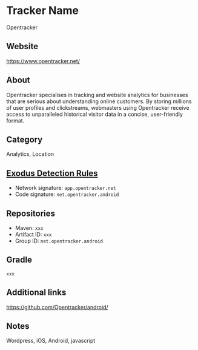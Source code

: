 # Tracker Name
Opentracker

## Website
https://www.opentracker.net/

## About
Opentracker specialises in tracking and website analytics for businesses that are serious about understanding online customers. By storing millions of user profiles and clickstreams, webmasters using Opentracker receive access to unparalleled historical visitor data in a concise, user-friendly format.

## Category
Analytics, Location

## [Exodus Detection Rules](https://exodus-privacy.eu.org)
*   Network signature: `app.opentracker.net`
*   Code signature: `net.opentracker.android`

## Repositories
*   Maven: `xxx`
*   Artifact ID: `xxx`
*   Group ID: `net.opentracker.android`

## Gradle
`xxx`

## Additional links
https://github.com/Opentracker/android/

## Notes
Wordpress, iOS, Android, javascript
